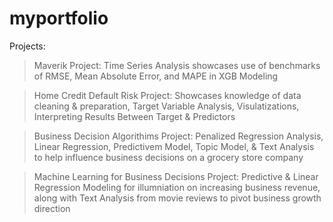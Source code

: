 # myportfolio

Projects:

>Maverik Project: Time Series Analysis showcases use of benchmarks of RMSE, Mean Absolute Error, and MAPE in XGB Modeling 

>Home Credit Default Risk Project: Showcases knowledge of data cleaning & preparation, Target Variable Analysis, Visulatizations, Interpreting Results Between Target & Predictors

>Business Decision Algorithims Project: Penalized Regression Analysis, Linear Regression, Predictivem Model, Topic Model, & Text Analysis to help influence business decisions on a grocery store company

>Machine Learning for Business Decisions Project: Predictive & Linear Regression Modeling for illumniation on increasing business revenue, along with Text Analysis from movie reviews to pivot business growth direction



